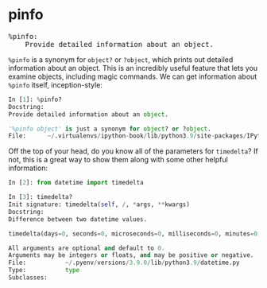 # pinfo

<pre class="output">
%pinfo:
    Provide detailed information about an object.
</pre>

`%pinfo` is a synonym for `object?` or `?object`, which prints out detailed information about an object. This is an incredibly useful feature that lets you examine objects, including magic commands. We can get information about `%pinfo` itself, inception-style:

```python
In [1]: %pinfo?
Docstring:
Provide detailed information about an object.

'%pinfo object' is just a synonym for object? or ?object.
File:      ~/.virtualenvs/ipython-book/lib/python3.9/site-packages/IPython/core/magics/namespace.py
```

Off the top of your head, do you know all of the parameters for `timedelta`? If not, this is a great way to show them along with some other helpful information:

```python
In [2]: from datetime import timedelta

In [3]: timedelta?
Init signature: timedelta(self, /, *args, **kwargs)
Docstring:
Difference between two datetime values.

timedelta(days=0, seconds=0, microseconds=0, milliseconds=0, minutes=0, hours=0, weeks=0)

All arguments are optional and default to 0.
Arguments may be integers or floats, and may be positive or negative.
File:           ~/.pyenv/versions/3.9.0/lib/python3.9/datetime.py
Type:           type
Subclasses:
```